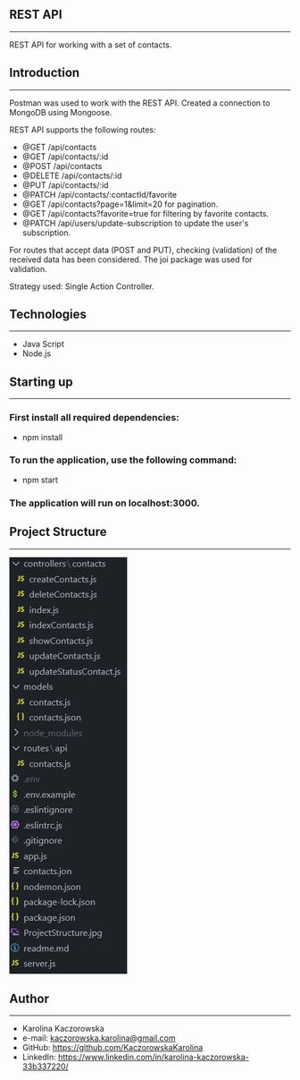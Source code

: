 ## REST API

---

REST API for working with a set of contacts.

## Introduction

---

Postman was used to work with the REST API.
Created a connection to MongoDB using Mongoose.

REST API supports the following routes:

- @GET /api/contacts
- @GET /api/contacts/:id
- @POST /api/contacts
- @DELETE /api/contacts/:id
- @PUT /api/contacts/:id
- @PATCH /api/contacts/:contactId/favorite
- @GET /api/contacts?page=1&limit=20 for pagination.
- @GET /api/contacts?favorite=true for filtering by favorite contacts.
- @PATCH /api/users/update-subscription to update the user's subscription.

For routes that accept data (POST and PUT), checking (validation) of the received data has been considered. The joi package was used for validation.

Strategy used: Single Action Controller.

## Technologies

---

- Java Script
- Node.js

## Starting up

---

### First install all required dependencies:

- npm install

### To run the application, use the following command:

- npm start

### The application will run on localhost:3000.

## Project Structure

---

![Project structure](./ProjectStructure.jpg)

## Author

---

- Karolina Kaczorowska
- e-mail: kaczorowska.karolina@gmail.com
- GitHub: https://github.com/KaczorowskaKarolina
- LinkedIn: https://www.linkedin.com/in/karolina-kaczorowska-33b337220/
